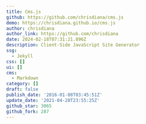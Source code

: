 ```yaml
---
title: Cms.js
github: https://github.com/chrisdiana/cms.js
demo: https://chrisdiana.github.io/cms.js
author: chrisdiana
author_link: https://github.com/chrisdiana
date: 2024-02-18T07:31:21.896Z
description: Client-Side JavaScript Site Generator
ssg:
  - Jekyll
css: []
ui: []
cms:
  - Markdown
category: []
draft: false
publish_date: '2016-01-08T03:45:51Z'
update_date: '2021-04-28T23:55:25Z'
github_star: 3065
github_fork: 287
---
```

